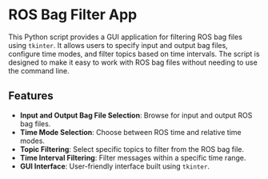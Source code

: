 # ROS Bag Filter App

This Python script provides a GUI application for filtering ROS bag files using `tkinter`. It allows users to specify input and output bag files, configure time modes, and filter topics based on time intervals. The script is designed to make it easy to work with ROS bag files without needing to use the command line.

## Features
- **Input and Output Bag File Selection**: Browse for input and output ROS bag files.
- **Time Mode Selection**: Choose between ROS time and relative time modes.
- **Topic Filtering**: Select specific topics to filter from the ROS bag file.
- **Time Interval Filtering**: Filter messages within a specific time range.
- **GUI Interface**: User-friendly interface built using `tkinter`.
